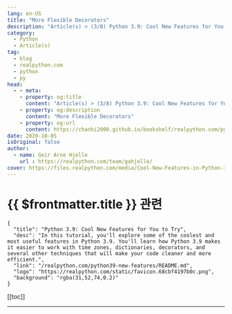 ```yaml
---
lang: en-US
title: "More Flexible Decorators"
description: "Article(s) > (3/8) Python 3.9: Cool New Features for You to Try"
category:
  - Python
  - Article(s)
tag:
  - blog
  - realpython.com
  - python
  - py
head:
  - - meta:
    - property: og:title
      content: "Article(s) > (3/8) Python 3.9: Cool New Features for You to Try"
    - property: og:description
      content: "More Flexible Decorators"
    - property: og:url
      content: https://chanhi2000.github.io/bookshelf/realpython.com/python39-new-features/more-flexible-decorators.html
date: 2020-10-05
isOriginal: false
author:
  - name: Geir Arne Hjelle
    url : https://realpython.com/team/gahjelle/
cover: https://files.realpython.com/media/Cool-New-Features-in-Python-3.9_Watermarked.8f1cce42d5ab.jpg
---
```


# {{ $frontmatter.title }} 관련

```component VPCard
{
  "title": "Python 3.9: Cool New Features for You to Try",
  "desc": "In this tutorial, you'll explore some of the coolest and most useful features in Python 3.9. You'll learn how Python 3.9 makes it easier to work with time zones, dictionaries, decorators, and several other techniques that will make your code cleaner and more efficient.",
  "link": "/realpython.com/python39-new-features/README.md",
  "logo": "https://realpython.com/static/favicon.68cbf4197b0c.png",
  "background": "rgba(31,52,74,0.2)"
}
```

[[toc]]

---

<SiteInfo
  name="Python 3.9: Cool New Features for You to Try"
  desc="In this tutorial, you'll explore some of the coolest and most useful features in Python 3.9. You'll learn how Python 3.9 makes it easier to work with time zones, dictionaries, decorators, and several other techniques that will make your code cleaner and more efficient."
  url="https://realpython.com/python39-new-features#more-flexible-decorators"
  logo="https://realpython.com/static/favicon.68cbf4197b0c.png"
  preview="https://files.realpython.com/media/Cool-New-Features-in-Python-3.9_Watermarked.8f1cce42d5ab.jpg"/>

<!-- TODO: 작성 -->

